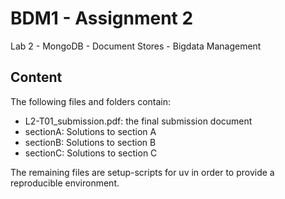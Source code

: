 # BDM1 - Assignment 2
Lab 2 - MongoDB - Document Stores - Bigdata Management

## Content

The following files and folders contain:

- L2-T01_submission.pdf: the final submission document
- sectionA: Solutions to section A
- sectionB: Solutions to section B
- sectionC: Solutions to section C

The remaining files are setup-scripts for uv in order to provide a reproducible environment.
